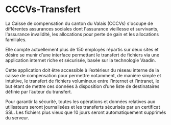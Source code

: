 # CCCVs-Transfert

La Caisse de compensation du canton du Valais (CCCVs) s'occupe de différentes
assurances sociales dont l'assurance vieillesse et survivants, l'assurance invalidité, les
allocations pour perte de gain et les allocations familiales.

Elle compte actuellement plus de 150 employés répartis sur deux sites et désire se munir
d’une interface permettant le transfert de fichiers via une application internet riche et
sécurisée, basée sur la technologie Vaadin.

Cette application doit être accessible à l’extérieur du réseau interne de la caisse de
compensation pour permettre notamment, de manière simple et intuitive, le transfert de
fichiers volumineux entre l’internet et l’intranet, le but étant de mettre ces données à
disposition d’une liste de destinataires définie par l’auteur du transfert.

Pour garantir la sécurité, toutes les opérations et données relatives aux utilisateurs seront
journalisées et les transferts sécurisés par un certificat SSL. Les fichiers plus vieux que 10 jours
seront automatiquement supprimés du serveur.
